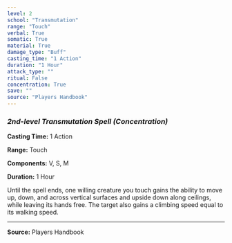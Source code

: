 ```yaml
---
level: 2
school: "Transmutation"
range: "Touch"
verbal: True
somatic: True
material: True
damage_type: "Buff"
casting_time: "1 Action"
duration: "1 Hour"
attack_type: ""
ritual: False
concentration: True
save: ""
source: "Players Handbook"
---
```


### *2nd-level Transmutation Spell* *(Concentration)*

**Casting Time:** 1 Action

**Range:** Touch

**Components:** V, S, M

**Duration:** 1 Hour

Until the spell ends, one willing creature you touch gains the ability to move up, down, and across vertical surfaces and upside down along ceilings, while leaving its hands free. The target also gains a climbing speed equal to its walking speed.

---
**Source:** Players Handbook
